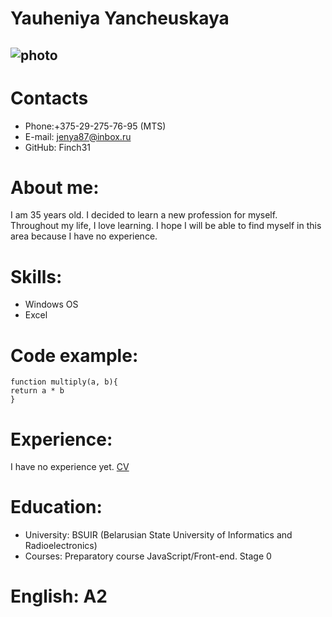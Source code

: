 # Yauheniya Yancheuskaya
![photo](https://bipbap.ru/wp-content/uploads/2017/05/0_56c77_96dd7e90_L.jpg)
------
# Contacts
* Phone:+375-29-275-76-95 (MTS)
* E-mail: jenya87@inbox.ru
* GitHub: Finch31
# About me:
I am 35 years old. I decided to learn a new profession for myself. Throughout my life, I love learning. I hope I will be able to find myself in this area because I have no experience.
# Skills:
* Windows OS
* Excel
# Сode example:
```
function multiply(a, b){
return a * b
}
```
# Experience:
I have no experience yet.
[CV](https://github.com/rolling-scopes-school/tasks/blob/master/tasks/cv/git-markdown.md)
# Education:
* University: BSUIR (Belarusian State University of Informatics and Radioelectronics)
* Courses: Preparatory course JavaScript/Front-end. Stage 0
# English: A2